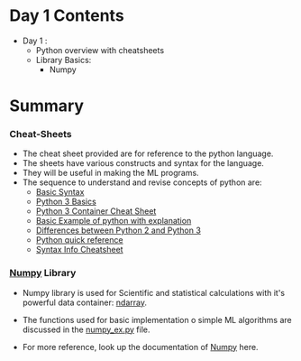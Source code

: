 # Day 1 Contents

  * Day 1 :
    - Python overview with cheatsheets
    - Library Basics:
      - Numpy

# Summary
  ### Cheat-Sheets
  * The cheat sheet provided are for reference to the python language.
  * The sheets have various constructs and syntax for the language.
  * They will be useful in making the ML programs.
  * The sequence to understand and revise concepts of python are:
    - [Basic Syntax](https://github.com/TechNeurons/ML-Workshop/find/Day-1/Basic_Syntax.jpg)
    - [Python 3 Basics]("https://github.com/TechNeurons/ML-Workshop/find/Day-1/Python_3_Basics.png")
    - [Python 3 Container Cheat Sheet](https://github.com/TechNeurons/ML-Workshop/find/Day-1/Python_3_Container_Cheat_Sheet.jpg)
    - [Basic Example of python with explanation](https://github.com/TechNeurons/ML-Workshop/find/Day-1/Basic_Example_of_python_with_explanation.png)
    - [Differences between Python 2 and Python 3](https://github.com/TechNeurons/ML-Workshop/find/Day-1/Differences_between_Python2_and_Python3.png)
    - [Python quick reference](https://github.com/TechNeurons/ML-Workshop/find/Day-1/Python_quick_reference.jpg)
    - [Syntax Info Cheatsheet](https://github.com/TechNeurons/ML-Workshop/find/Day-1/Syntax_Info_Cheatsheet.jpg)

  ### [Numpy](https://www.numpy.org/doc/1.17/reference/index.html) Library

  * Numpy library is used for Scientific and statistical calculations with it's powerful data container: [ndarray](https://www.numpy.org/doc/1.17/reference/arrays.ndarray.html).

  * The functions used for basic implementation o simple ML algorithms are discussed in the [numpy_ex.py](./numpy_ex.py) file.

  * For more reference, look up the documentation of [Numpy](https://www.numpy.org/doc/1.17/reference/index.html) here.
